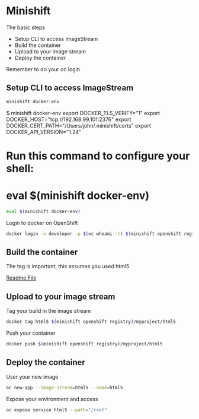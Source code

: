 # Minishift
The basic steps
* Setup CLI to access ImageStream
* Build the container
* Upload to your image stream
* Deploy the container

Remember to do your oc login

## Setup CLI to access ImageStream

```bash
minishift docker-env
```

$ minishift docker-env
export DOCKER_TLS_VERIFY="1"
export DOCKER_HOST="tcp://192.168.99.101:2376"
export DOCKER_CERT_PATH="/Users/john/.minishift/certs"
export DOCKER_API_VERSION="1.24"
# Run this command to configure your shell:
# eval $(minishift docker-env)

```bash
eval $(minishift docker-env)
```

Login to docker on OpenShift

```bash
docker login -u developer -p $(oc whoami -t) $(minishift openshift registry)
```

## Build the container
The tag is important, this assumes you used html5

[Readme File](../README.md)


## Upload to your image stream
Tag your build in the image stream
```bash
docker tag html5 $(minishift openshift registry)/myproject/html5
```
Push your container
```bash
docker push $(minishift openshift registry)/myproject/html5
```

## Deploy the container
User your new image
```bash
oc new-app --image-stream=html5 --name=html5
```

Expose your environment and access
```bash
oc expose service html5 --path="/root"
```
